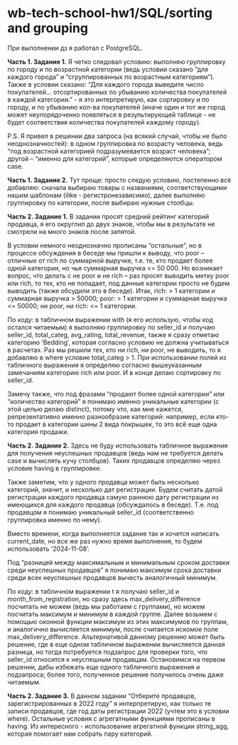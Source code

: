 # wb-tech-school-hw1/SQL/sorting and grouping

При выполнении дз я работал с PostgreSQL. 

**Часть 1. Задание 1.** Я четко следовал условию: выполняю группировку по городу и по возрастной категории (ведь условии сказано “для каждого города” и “сгруппированных по возрастным категориям”). Также в условии сказано: “Для каждого города выведите число покупателей… отсортированных по убыванию количества покупателей в каждой категории.” - я это интерпретирую, как сортировку и по городу, и по убыванию кол-ва покупателей (иначе один и тот же город может неупорядоченно появляться в результирующей таблице - не будет соответствия количества покупателей каждому городу). 

P.S. Я привел в решении два запроса (на всякий случай, чтобы не было неоднозначностей): в одном группировка по возрасту человека, ведь “под возрастной категорией подразумевается возраст человека”; другой – “именно для категорий”, которые определяются оператором case.


**Часть 1. Задание 2.** Тут проще: просто следую условию, постепенно всё добавляю: сначала выбираю товары с названиями, соответствующими нашим шаблонам (ilike - регистронезависимо), далее выполняю группировку по категории, после выбираю нужные столбцы.


**Часть 2. Задание 1.** В задании просят средний рейтинг категорий продавца, я его округлил до двух знаков, чтобы мы в результате не смотрели на много знаков после запятой. 

В условии немного неоднозначно прописаны “остальные”, но в процессе обсуждения в беседе мы пришли к выводу, что poor – отличные от rich по суммарной выручке, т.е. те, кто продает более одной категории, но чья суммарная выручка <= 50 000. Но возникает вопрос, что делать с не poor и не rich – раз просят выводить метку poor или rich, то тех, кто не попадает, под данные категории просто не будем выводить (также обсудили это в беседе). Итак, rich: > 1 категории и суммарная выручка > 50000; poor: > 1 категории и суммарная выручка <= 50000; ни poor, ни rich: <= 1 категории. 

По коду: в табличном выражении with (я его использую, чтобы код остался читаемым) я выполняю группировку по seller_id и получаю seller_id, total_categ, avg_rating, total_revenue, также я сразу отметаю категорию ‘Bedding’, которая согласно условию не должна учитываться в расчетах. Раз мы решили тех, кто ни rich, ни poor, не выводить, то я добавляю в where условие total_categ > 1. При использовании полей из табличного выражения я определяю согласно вышеуказанным замечаниям категорию rich или poor. И в конце делаю сортировку по seller_id.

Замечу также, что под фразами “продают более одной категории” или “количество категорий” я понимаю именно уникальные категории (с этой целью делаю distinct), потому что, как мне кажется, репрезентативно именно разнообразие категорий: например, если кто-то продает в категории шины 2 вида покрышек, то это всё еще одна категория продажи.


**Часть 2. Задание 2.** Здесь не буду использовать табличное выражение для получения неуспешных продавцов (ведь нам не требуется делать case и вычислять кучу столбцов). Таких продавцов определяю через условие having в группировке.

Также заметим, что у одного продавца может быть несколько категорий, значит, и несколько дат регистрации. Будем считать датой регистрации каждого продавца самую раннюю дату регистрации из имеющихся для каждого продавца (обсуждалось в беседе). Т.е. под продавцом я понимаю уникальный seller_id (соответственно группировка именно по нему). 

Вместо времени, когда выполняется задание так и хочется написать current_date, но все же раз нужно время выполнения, то будем использовать ‘2024-11-08’.

Под “разницей между максимальным и минимальным сроком доставки среди неуспешных продавцов” я понимаю максимум срока доставки среди всех неуспешных продавцов вычесть аналогичный минимум.

По коду: в табличном выражении t я получаю seller_id и month_from_registration, но сразу здесь max_delivery_difference посчитать не можем (ведь мы работаем с группами), но можем посчитать максимум и минимум в каждой группе. Далее возьмем с помощью оконной функции максимум из этих максимумов по группам, и аналогично вычисляется минимум, после считается искомое поле max_delivery_difference. Альтернативой данному решению может быть решение, где в еще одном табличном выражении вычисляется данная разница, но тогда потребуется подзапрос для проверки того, что seller_id относится к неуспешным продавцам. Остановимся на первом решении, дабы избежать еще одного табличного выражения и подзапроса; более того, полученное решение получилось очень даже читаемым.

**Часть 2. Задание 3.** В данном задании “Отберите продавцов, зарегистрированных в 2022 году” я интерпретирую, как только те записи продавцов, где год даты регистрации 2022 (учтем это в условии where). Остальные условия с агрегатными функциями прописаны в having. Из интересного - использование агрегатной функции string_agg, которая помогает нам собрать пару категорий. 
